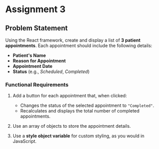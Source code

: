 # Assignment 3

## Problem Statement

Using the React framework, create and display a list of **3 patient appointments**. Each appointment should include the following details:

- **Patient's Name**
- **Reason for Appointment**
- **Appointment Date**
- **Status** (e.g., _Scheduled_, _Completed_)

### Functional Requirements

1. Add a button for each appointment that, when clicked:

   - Changes the status of the selected appointment to `"Completed"`.
   - Recalculates and displays the total number of completed appointments.

2. Use an array of objects to store the appointment details.

3. Use a **style object variable** for custom styling, as you would in JavaScript.
